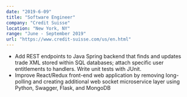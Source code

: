 ```yaml
---
date: "2019-6-09"
title: "Software Engineer"
company: "Credit Suisse"
location: "New York, NY"
range: "June - September 2019"
url: "https://www.credit-suisse.com/us/en.html"
---
```


- Add REST endpoints to Java Spring backend that finds and updates trade XML stored within SQL databases; attach specific user entitlements to handlers. Write unit tests with JUnit.
- Improve React/Redux front-end web application by removing long-polling and creating additional web socket microservice layer using Python, Swagger, Flask, and MongoDB
